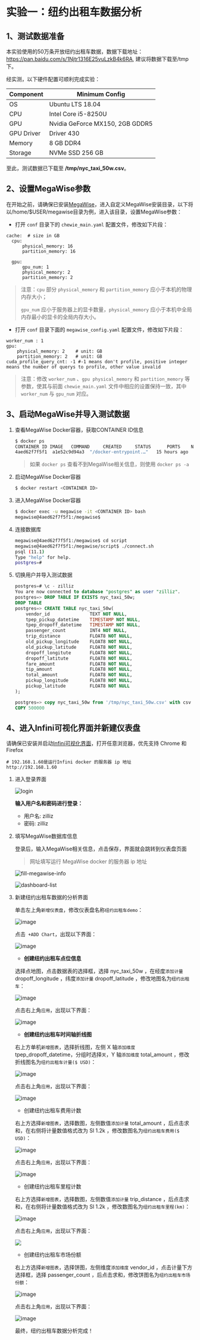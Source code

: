 # 实验一：纽约出租车数据分析

## 1、测试数据准备

本实验使用的50万条开放纽约出租车数据，数据下载地址：https://pan.baidu.com/s/1Njtr1316E25vuLzkB4k6RA, 建议将数据下载至/tmp下。

经实测，以下硬件配置可顺利完成实验：

| Component  | Minimum Config                  |
| ---------- | ------------------------------- |
| OS         | Ubuntu LTS 18.04                |
| CPU        | Intel Core i5-8250U             |
| GPU        | Nvidia GeForce MX150, 2GB GDDR5 |
| GPU Driver | Driver 430                      |
| Memory     | 8 GB DDR4                       |
| Storage    | NVMe SSD 256 GB                 |

至此，测试数据已下载至 **/tmp/nyc_taxi_50w.csv**。



## 2、设置MegaWise参数

在开始之前，请确保已安装[MegaWise](https://infini-analytics.github.io/#/install_infini_sql)，进入自定义MegaWise安装目录，以下将以/home/$USER/megawise目录为例，进入该目录，设置MegaWise参数：

- 打开 `conf` 目录下的 `chewie_main.yaml` 配置文件，修改如下片段：

```
cache:  # size in GB
  cpu:
      physical_memory: 16
      partition_memory: 16

  gpu:
      gpu_num: 1
      physical_memory: 2
      partition_memory: 2 
```

> 注意：`cpu` 部分 `physical_memory` 和 `partition_memory` 应小于本机的物理内存大小；
>
> `gpu_num` 应小于服务器上的显卡数量，`physical_memory` 应小于本机中全局内存最小的显卡的全局内存大小。

- 打开 `conf` 目录下面的 `megawise_config.yaml` 配置文件，修改如下片段：

```
worker_num : 1
gpu:
    physical_memory: 2    # unit: GB
    partition_memory: 2   # unit: GB
cuda_profile_query_cnt: -1 #-1 means don't profile, positive integer means the number of querys to profile, other value invalid
```

> 注意：修改 `worker_num` 、`gpu physical_memory` 和 `partition_memory` 等参数，使其与前面 `chewie_main.yaml` 文件中相应的设置保持一致，其中 `worker_num` 与 `gpu_num` 对应。



## 3、启动MegaWise并导入测试数据

1. 查看MegaWise Docker容器，获取CONTAINER ID信息

   ```bash
   $ docker ps 
   CONTAINER ID	IMAGE	COMMAND		CREATED		STATUS		PORTS	 NAMES
   4aed62f7f5f1  a1e52c9d94a3  "/docker-entrypoint.…"   15 hours ago   Up 15 hours 0.0.0.0:5433->5432/tcp   fervent_perlman
   ```

   > 如果 `docker ps` 查看不到MegaWise相关信息，则使用 `docker ps -a`

2. 启动MegaWise Docker容器

   ```bash
   $ docker restart <CONTAINER ID>
   ```

3. 进入MegaWise Docker容器

   ```bash
   $ docker exec -u megawise -it <CONTAINER ID> bash
   megawise@4aed62f7f5f1:/megawise$
   ```

4. 连接数据库

   ```bash
   megawise@4aed62f7f5f1:/megawise$ cd script
   megawise@4aed62f7f5f1:/megawise/script$ ./connect.sh 
   psql (11.1)
   Type "help" for help.
   postgres=# 
   ```

5. 切换用户并导入测试数据

   ```sql
   postgres=# \c - zilliz
   You are now connected to database "postgres" as user "zilliz".
   postgres=> DROP TABLE IF EXISTS nyc_taxi_50w;
   DROP TABLE
   postgres=> CREATE TABLE nyc_taxi_50w(
       vendor_id               TEXT NOT NULL,
       tpep_pickup_datetime    TIMESTAMP NOT NULL,
       tpep_dropoff_datetime   TIMESTAMP NOT NULL,
       passenger_count         INT4 NOT NULL,
       trip_distance           FLOAT8 NOT NULL,
       old_pickup_longitude    FLOAT8 NOT NULL,
       old_pickup_latitude     FLOAT8 NOT NULL,
       dropoff_longitute       FLOAT8 NOT NULL,
       dropoff_latitute        FLOAT8 NOT NULL,
       fare_amount             FLOAT8 NOT NULL,
       tip_amount              FLOAT8 NOT NULL,
       total_amount            FLOAT8 NOT NULL,
       pickup_longitude        FLOAT8 NOT NULL,
       pickup_latitude         FLOAT8 NOT NULL
   );
   
   postgres=> copy nyc_taxi_50w from '/tmp/nyc_taxi_50w.csv' with csv header delimiter ',';
   COPY 500000
   ```

## 4、进入Infini可视化界面并新建仪表盘

请确保已安装并启动[Infini可视化界面](https://infini-analytics.github.io/#/install_infini_bi)，打开任意浏览器，优先支持 Chrome 和 Firefox

```shell
# 192.168.1.60是运行Infini docker 的服务器 ip 地址
http://192.168.1.60
```

1. 进入登录界面

   ![login](./assets/login.png)

   **输入用户名和密码进行登录：**

   - 用户名: zilliz
   - 密码: zilliz

2. 填写MegaWise数据库信息

   登录后，输入MegaWise相关信息，点击保存，界面就会跳转到仪表盘页面

   > 网址填写运行 MegaWise docker 的服务器 ip 地址

   ![fill-megawise-info](./assets/fill-megawise-info.png)

   ![dashboard-list](./assets/dashboard-list.png)

3. 新建纽约出租车数据的分析界面

   单击左上角`新增仪表盘`，修改仪表盘名称`纽约出租车demo`：

   ![image](./assets/nyc_change_chart_name.png)

   点击` +ADD Chart`，出现以下界面：

   ![image](./assets/after_add_chart.png)

   - **创建纽约出租车点位信息**

   选择点地图，点击数据表的选择框，选择 nyc_taxi_50w ，在经度`添加计量` dropoff_longitude ，纬度`添加计量` dropoff_latitude ，修改地图名为`纽约出租车`：

   ![image](./assets/nyc_add_gis.png)

   点击右上角`应用`，出现以下界面：

   ![image](./assets/nyc_after_add_gis.png)

   

   - **创建纽约出租车时间轴折线图**

   右上方单机`新增图表`，选择折线图，左侧 X 轴`添加维度` tpep_dropoff_datetime，分组时选择`天`，Y 轴`添加维度` total_amount ，修改折线图名为`纽约出租车计量($ USD)`：

   ![image](./assets/nyc_add_line.png)

   点击右上角`应用`，出现以下界面：

   ![image](./assets/nyc_after_add_line.png)

   

   - 创建纽约出租车费用计数

   右上方选择`新增图表`，选择数图，左侧数值`添加计量` total_amount ，后点击求和，在右侧将计量数值格式改为 Sl 1.2k ，修改数图名为`纽约出租车费用($ USD)`：

   ![image](./assets/nyc_add_usd.png)

   点击右上角`应用`，出现以下界面：

   ![image](./assets/nyc_after_add_usd.png)

   

   - 创建纽约出租车里程计数

   右上方选择`新增图表`，选择数图，左侧数值`添加计量` trip_distance ，后点击求和，在右侧将计量数值格式改为 Sl 1.2k ，修改数图名为`纽约出租车里程(km)`：

   ![image](./assets/nyc_add_km.png)

	点击右上角`应用`，出现以下界面：

   ![](./assets/nyc_after_add_km.png)

   

   - 创建纽约出租车市场份额

   右上方选择`新增图表`，选择饼图，左侧维度`添加维度` vendor_id ，点击计量下方选择框，选择 passenger_count ，后点击求和，修改饼图名为`纽约出租车市场份额`：

   ![image](./assets/nyc_add_market.png)

	点击右上角`应用`，出现以下界面：

   ![image](./assets/nyc_after_add_market.png)
   
   最终，纽约出租车数据分析完成！
